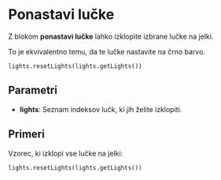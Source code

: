 # Ponastavi lučke

Z blokom **ponastavi lučke** lahko izklopite izbrane lučke na jelki.

To je ekvivalentno temu, da te lučke nastavite na črno barvo.

```sig
lights.resetLights(lights.getLights())
```

## Parametri

* **lights**: Seznam indeksov lučk, ki jih želite izklopiti.

## Primeri

Vzorec, ki izklopi vse lučke na jelki:

```blocks
lights.resetLights(lights.getLights())
```
